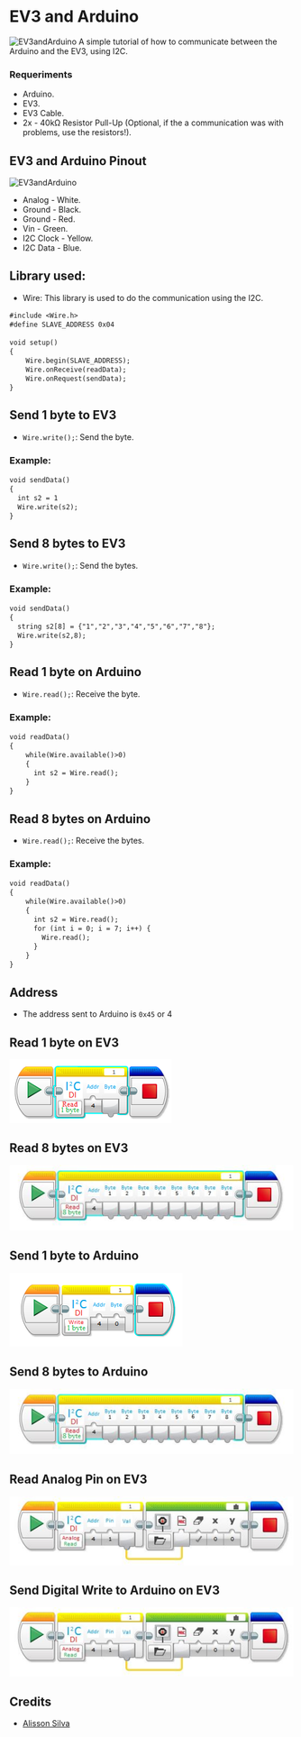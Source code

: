 # EV3 and Arduino
 ![EV3andArduino](https://32414320wji53mwwch1u68ce-wpengine.netdna-ssl.com/wp-content/uploads/2014/05/Arduino-and-NXT-Schematic1-1024x480.png)
  A simple tutorial of how to communicate between the Arduino and the EV3, using I2C.
  
 ### Requeriments
  - Arduino.
  - EV3.
  - EV3 Cable.
  - 2x - 40kΩ Resistor Pull-Up (Optional, if the a communication was with problems, use the resistors!).
 
## EV3 and Arduino Pinout
 ![EV3andArduino](https://32414320wji53mwwch1u68ce-wpengine.netdna-ssl.com/wp-content/uploads/2014/05/Arduino-and-NXT-Schematic1-1024x480.png)
  - Analog - White.
  - Ground - Black.
  - Ground - Red.
  - Vin - Green.
  - I2C Clock - Yellow.
  - I2C Data - Blue.
  
## Library used:

  - Wire: This library is used to do the communication using the I2C.

```
#include <Wire.h> 
#define SLAVE_ADDRESS 0x04 

void setup()
{
    Wire.begin(SLAVE_ADDRESS); 
    Wire.onReceive(readData); 
    Wire.onRequest(sendData); 
}
```

## Send 1 byte to EV3
  - `Wire.write();`: Send the byte.
### Example:
```
void sendData()
{
  int s2 = 1
  Wire.write(s2);
}
```

## Send 8 bytes to EV3
  - `Wire.write();`: Send the bytes.
### Example:
```
void sendData()
{
  string s2[8] = {"1","2","3","4","5","6","7","8"};
  Wire.write(s2,8);
}
```

## Read 1 byte on Arduino
  - `Wire.read();`: Receive the byte.
### Example:
```
void readData()
{
    while(Wire.available()>0)
    {
      int s2 = Wire.read();
    }
}
```

## Read 8 bytes on Arduino
  - `Wire.read();`: Receive the bytes.
### Example:
```
void readData()
{
    while(Wire.available()>0)
    {
      int s2 = Wire.read();
      for (int i = 0; i = 7; i++) {
        Wire.read();
      }
    }
}
```

## Address

 - The address sent to Arduino is `0x45` or 4

## Read 1 byte on EV3
 ![EV3andArduino](https://raw.githubusercontent.com/alissonsilvajs/EV3andArduino/master/images/read1byte.png)
 
## Read 8 bytes on EV3
![EV3andArduino](https://raw.githubusercontent.com/alissonsilvajs/EV3andArduino/master/images/read8bytes.jpeg)
 
## Send 1 byte to Arduino
 ![EV3andArduino](https://raw.githubusercontent.com/alissonsilvajs/EV3andArduino/master/images/write1byte.png)
 
## Send 8 bytes to Arduino
 ![EV3andArduino](https://raw.githubusercontent.com/alissonsilvajs/EV3andArduino/master/images/write8bytes.jpeg)

## Read Analog Pin on EV3
 ![EV3andArduino](https://raw.githubusercontent.com/alissonsilvajs/EV3andArduino/master/images/analogread.jpeg)
 
## Send Digital Write to Arduino on EV3
 ![EV3andArduino](https://raw.githubusercontent.com/alissonsilvajs/EV3andArduino/master/images/analogread.jpeg)

## Credits
 - [Alisson Silva](https://github.com/alissonsilvajs)
